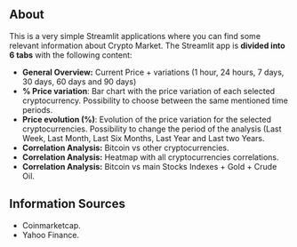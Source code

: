 ## About
This is a very simple Streamlit applications where you can find some relevant information about Crypto Market.
The Streamlit app is **divided into 6 tabs** with the following content:
* **General Overview:** Current Price + variations (1 hour, 24 hours, 7 days, 30 days, 60 days and 90 days)
* **% Price variation**: Bar chart with the price variation of each selected cryptocurrency. Possibility to choose between the same mentioned time periods. 
* **Price evolution (%)**: Evolution of the price variation for the selected cryptocurrencies. Possibility to change the period of the analysis (Last Week, Last Month, Last Six Months, Last Year and Last two Years.
* **Correlation Analysis:** Bitcoin vs other cryptocurrencies.  
* **Correlation Analysis:** Heatmap with all cryptocurrencies correlations. 
* **Correlation Analysis:** Bitcoin vs main Stocks Indexes + Gold + Crude Oil. 

## Information Sources
* Coinmarketcap. 
* Yahoo Finance. 

